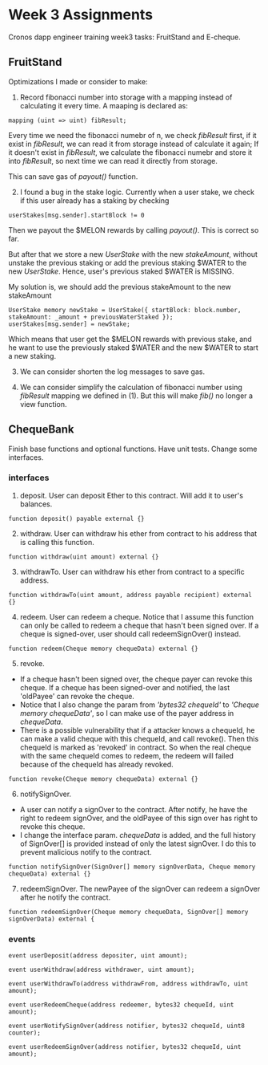 # Week 3 Assignments

Cronos dapp engineer training week3 tasks: FruitStand and E-cheque.

## FruitStand
Optimizations I made or consider to make:
1. Record fibonacci number into storage with a mapping instead of calculating it every time. A maaping is declared as:
```
mapping (uint => uint) fibResult;
```
Every time we need the fibonacci numebr of n, we check _fibResult_ first, if it exist in _fibResult_, we can read it from storage instead of calculate it again; If it doesn't exist in _fibResult_, we calculate the fibonacci numebr and store it into _fibResult_, so next time we can read it directly from storage.

This can save gas of _payout()_ function.

2. I found a bug in the stake logic. Currently when a user stake, we check if this user already has a staking by checking 
```
userStakes[msg.sender].startBlock != 0
```
Then we payout the $MELON rewards by calling _payout()_. This is correct so far.

But after that we store a new _UserStake_ with the new _stakeAmount_, without unstake the previous staking or add the previous staking $WATER to the new _UserStake_. Hence, user's previous staked $WATER is MISSING.

My solution is, we should add the previous stakeAmount to the new stakeAmount
```
UserStake memory newStake = UserStake({ startBlock: block.number, stakeAmount: _amount + previousWaterStaked });
userStakes[msg.sender] = newStake;
```
Which means that user get the $MELON rewards with previous stake, and he want to use the previously staked $WATER and the new $WATER to start a new staking.

3. We can consider shorten the log messages to save gas.

4. We can consider simplify the calculation of fibonacci number using _fibResult_ mapping we defined in (1). But this will make _fib()_ no longer a view function. 

## ChequeBank
Finish base functions and optional functions. 
Have unit tests. 
Change some interfaces.
### interfaces
1. deposit.
User can deposit Ether to this contract. Will add it to user's balances.
```
function deposit() payable external {}
```
2. withdraw.
User can withdraw his ether from contract to his address that is calling this function.
```
function withdraw(uint amount) external {}
```
3. withdrawTo.
User can withdraw his ether from contract to a specific address.
```
function withdrawTo(uint amount, address payable recipient) external {}
```
4. redeem.
User can redeem a cheque. Notice that I assume this function can only be called to redeem a cheque that hasn't been signed over. If a cheque is signed-over, user should call redeemSignOver() instead.
```
function redeem(Cheque memory chequeData) external {}
```

5. revoke. 
* If a cheque hasn't been signed over, the cheque payer can revoke this cheque. If a cheque has been signed-over and notified, the last 'oldPayee' can revoke the cheque.
* Notice that I also change the param from _'bytes32_ _chequeId'_ to _'Cheque_ _memory_ _chequeData'_, so I can make use of the payer address in _chequeData_.
* There is a possible vulnerability that if a attacker knows a chequeId, he can make a valid cheque with this chequeId, and call revoke(). Then this chequeId is marked as 'revoked' in contract. So when the real cheque with the same chequeId comes to redeem, the redeem will failed because of the chequeId has already revoked.

```
function revoke(Cheque memory chequeData) external {}
```

6. notifySignOver. 
* A user can notify a signOver to the contract. After notify, he have the right to redeem signOver, and the oldPayee of this sign over has right to revoke this cheque.
* I change the interface param. _chequeData_ is added, and the full history of SignOver[] is provided instead of only the latest signOver. I do this to prevent malicious notify to the contract.
```
function notifySignOver(SignOver[] memory signOverData, Cheque memory chequeData) external {}
```

7. redeemSignOver. The newPayee of the signOver can redeem a signOver after he notify the contract.
```
function redeemSignOver(Cheque memory chequeData, SignOver[] memory signOverData) external {
```

### events
```
event userDeposit(address depositer, uint amount);

event userWithdraw(address withdrawer, uint amount);

event userWithdrawTo(address withdrawFrom, address withdrawTo, uint amount);

event userRedeemCheque(address redeemer, bytes32 chequeId, uint amount);

event userNotifySignOver(address notifier, bytes32 chequeId, uint8 counter);

event userRedeemSignOver(address notifier, bytes32 chequeId, uint amount);
```
